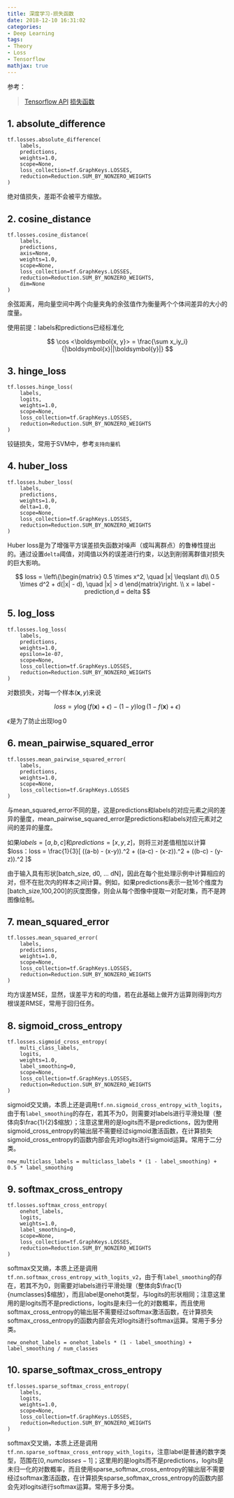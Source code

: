 ```yaml
---
title: 深度学习-损失函数
date: 2018-12-10 16:31:02
categories:
- Deep Learning
tags:
- Theory
- Loss
- Tensorflow
mathjax: true
---
```


参考：

> [Tensorflow API](https://www.tensorflow.org/api_docs/python/tf/losses)
> [损失函数](https://blog.csdn.net/weixin_37136725/article/details/79291818)

## 1. absolute_difference

```
tf.losses.absolute_difference(
    labels,
    predictions,
    weights=1.0,
    scope=None,
    loss_collection=tf.GraphKeys.LOSSES,
    reduction=Reduction.SUM_BY_NONZERO_WEIGHTS
)
```

绝对值损失，差距不会被平方缩放。

<!-- more -->

## 2. cosine_distance

```
tf.losses.cosine_distance(
    labels,
    predictions,
    axis=None,
    weights=1.0,
    scope=None,
    loss_collection=tf.GraphKeys.LOSSES,
    reduction=Reduction.SUM_BY_NONZERO_WEIGHTS,
    dim=None
)
```

余弦距离，用向量空间中两个向量夹角的余弦值作为衡量两个个体间差异的大小的度量。

使用前提：labels和predictions已经标准化

$$
\cos <\boldsymbol{x, y}> = \frac{\sum x_iy_i}{|\boldsymbol{x}||\boldsymbol{y}|}
$$

## 3. hinge_loss

```
tf.losses.hinge_loss(
    labels,
    logits,
    weights=1.0,
    scope=None,
    loss_collection=tf.GraphKeys.LOSSES,
    reduction=Reduction.SUM_BY_NONZERO_WEIGHTS
)
```

铰链损失，常用于SVM中，参考`支持向量机`

## 4. huber_loss

```
tf.losses.huber_loss(
    labels,
    predictions,
    weights=1.0,
    delta=1.0,
    scope=None,
    loss_collection=tf.GraphKeys.LOSSES,
    reduction=Reduction.SUM_BY_NONZERO_WEIGHTS
)
```

Huber loss是为了增强平方误差损失函数对噪声（或叫离群点）的鲁棒性提出的。通过设置`delta`阈值，对阈值以外的误差进行约束，以达到削弱离群值对损失的巨大影响。

$$
loss = 
\left\{\begin{matrix}
0.5 \times x^2, \quad  |x| \leqslant d\\ 
0.5 \times d^2 + d(|x| - d), \quad    |x| > d 
\end{matrix}\right.
\\
x = label - prediction,d = delta
$$

## 5. log_loss

```
tf.losses.log_loss(
    labels,
    predictions,
    weights=1.0,
    epsilon=1e-07,
    scope=None,
    loss_collection=tf.GraphKeys.LOSSES,
    reduction=Reduction.SUM_BY_NONZERO_WEIGHTS
)
```

对数损失，对每一个样本$(\boldsymbol{x}, y)$来说

$$
loss = y\log(f(\boldsymbol{x}) + \epsilon) - (1- y)\log(1-f(\boldsymbol{x}) + \epsilon)
$$

$\epsilon$是为了防止出现$\log 0$

## 6. mean_pairwise_squared_error

```
tf.losses.mean_pairwise_squared_error(
    labels,
    predictions,
    weights=1.0,
    scope=None,
    loss_collection=tf.GraphKeys.LOSSES
)
```

与mean_squared_error不同的是，这是predictions和labels的对应元素之间的差异的量度，mean_pairwise_squared_error是predictions和labels对应元素对之间的差异的量度。

如果$labels= [a,b,c]$和$predictions= [x,y,z]$，则将三对差值相加以计算$loss：loss = \frac{1}{3}[ ((a-b) - (x-y)).^2 + ((a-c) - (x-z)).^2 + ((b-c) - (y-z)).^2 ]$

由于输入具有形状[batch_size, d0, ... dN]，因此在每个批处理示例中计算相应的对，但不在批次内的样本之间计算。例如，如果predictions表示一批16个维度为[batch_size,100,200]的灰度图像，则会从每个图像中提取一对配对集，而不是跨图像绘制。

## 7. mean_squared_error

```
tf.losses.mean_squared_error(
    labels,
    predictions,
    weights=1.0,
    scope=None,
    loss_collection=tf.GraphKeys.LOSSES,
    reduction=Reduction.SUM_BY_NONZERO_WEIGHTS
)
```

均方误差MSE，显然，误差平方和的均值，若在此基础上做开方运算则得到均方根误差RMSE，常用于回归任务。


## 8. sigmoid_cross_entropy

```
tf.losses.sigmoid_cross_entropy(
    multi_class_labels,
    logits,
    weights=1.0,
    label_smoothing=0,
    scope=None,
    loss_collection=tf.GraphKeys.LOSSES,
    reduction=Reduction.SUM_BY_NONZERO_WEIGHTS
)
```

sigmoid交叉熵，本质上还是调用`tf.nn.sigmoid_cross_entropy_with_logits`，由于有`label_smoothing`的存在，若其不为0，则需要对labels进行平滑处理（整体向$\frac{1}{2}$缩放）；注意这里用的是logits而不是predictions，因为使用sigmoid_cross_entropy的输出层不需要经过sigmoid激活函数，在计算损失sigmoid_cross_entropy的函数内部会先对logits进行sigmoid运算。常用于二分类。

`new_multiclass_labels = multiclass_labels * (1 - label_smoothing) + 0.5 * label_smoothing`



## 9. softmax_cross_entropy

```
tf.losses.softmax_cross_entropy(
    onehot_labels,
    logits,
    weights=1.0,
    label_smoothing=0,
    scope=None,
    loss_collection=tf.GraphKeys.LOSSES,
    reduction=Reduction.SUM_BY_NONZERO_WEIGHTS
)
```

softmax交叉熵，本质上还是调用`tf.nn.softmax_cross_entropy_with_logits_v2`，由于有`label_smoothing`的存在，若其不为0，则需要对labels进行平滑处理（整体向$\frac{1}{numclasses}$缩放），而且label是onehot类型，与logits的形状相同；注意这里用的是logits而不是predictions，logits是未归一化的对数概率，而且使用softmax_cross_entropy的输出层不需要经过softmax激活函数，在计算损失softmax_cross_entropy的函数内部会先对logits进行softmax运算。常用于多分类。

`new_onehot_labels = onehot_labels * (1 - label_smoothing) + label_smoothing / num_classes`


## 10. sparse_softmax_cross_entropy

```
tf.losses.sparse_softmax_cross_entropy(
    labels,
    logits,
    weights=1.0,
    scope=None,
    loss_collection=tf.GraphKeys.LOSSES,
    reduction=Reduction.SUM_BY_NONZERO_WEIGHTS
)
```

softmax交叉熵，本质上还是调用`tf.nn.sparse_softmax_cross_entropy_with_logits`，注意label是普通的数字类型，范围在$[0, numclasses-1]$；这里用的是logits而不是predictions，logits是未归一化的对数概率，而且使用sparse_softmax_cross_entropy的输出层不需要经过softmax激活函数，在计算损失sparse_softmax_cross_entropy的函数内部会先对logits进行softmax运算。常用于多分类。
